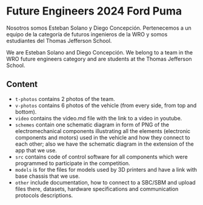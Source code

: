 Future Engineers 2024 Ford Puma
====
Nosotros somos Esteban Solano y Diego Concepción. Pertenecemos a un equipo de la categoría de futuros ingenieros de la WRO y somos estudiantes del Thomas Jefferson School.

We are Esteban Solano and Diego Concepción. We belong to a team in the WRO future engineers category and are students at the Thomas Jefferson School.

## Content

* `t-photos` contains 2 photos of the team.
* `v-photos` contains 6 photos of the vehicle (from every side, from top and bottom).
* `video` contains the video.md file with the link to a video in youtube.
* `schemes` contain one schematic diagram in form of PNG of the electromechanical components illustrating all the elements (electronic components and motors) used in the vehicle and how they connect to each other; also we have the schematic diagram in the extension of the app that we use.
* `src` contains code of control software for all components which were programmed to participate in the competition.
* `models` is for the files for models used by 3D printers and have a link with base chassis that we use.
* `other` include documentation, how to connect to a SBC/SBM and upload files there, datasets, hardware specifications and communication protocols descriptions.
